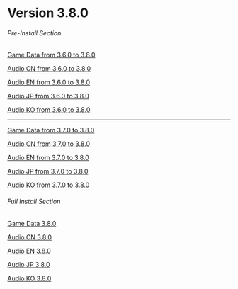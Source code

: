 # Version 3.8.0

###### Pre-Install Section
[Game Data from 3.6.0 to 3.8.0](https://autopatchhk.yuanshen.com/client_app/update/hk4e_global/10/game_3.6.0_3.8.0_hdiff_y846MR7XilnIdUoK.zip)

[Audio CN from 3.6.0 to 3.8.0](https://autopatchhk.yuanshen.com/client_app/update/hk4e_global/10/zh-cn_3.6.0_3.8.0_hdiff_s67RMzLSKN09IljC.zip)

[Audio EN from 3.6.0 to 3.8.0](https://autopatchhk.yuanshen.com/client_app/update/hk4e_global/10/en-us_3.6.0_3.8.0_hdiff_qTPOvM2gpjHyakWZ.zip)

[Audio JP from 3.6.0 to 3.8.0](https://autopatchhk.yuanshen.com/client_app/update/hk4e_global/10/ja-jp_3.6.0_3.8.0_hdiff_CqTocjlFw2s4POrB.zip)

[Audio KO from 3.6.0 to 3.8.0](https://autopatchhk.yuanshen.com/client_app/update/hk4e_global/10/ko-kr_3.6.0_3.8.0_hdiff_6fNz8wbocdnYOD1Q.zip)

<hr>

[Game Data from 3.7.0 to 3.8.0](https://autopatchhk.yuanshen.com/client_app/update/hk4e_global/10/game_3.7.0_3.8.0_hdiff_wCu26d7XVB51UQbi.zip)

[Audio CN from 3.7.0 to 3.8.0](https://autopatchhk.yuanshen.com/client_app/update/hk4e_global/10/zh-cn_3.7.0_3.8.0_hdiff_iouZLFje3a1nfxD5.zip)

[Audio EN from 3.7.0 to 3.8.0](https://autopatchhk.yuanshen.com/client_app/update/hk4e_global/10/en-us_3.7.0_3.8.0_hdiff_g4YF0QKZoAx1SBci.zip)

[Audio JP from 3.7.0 to 3.8.0](https://autopatchhk.yuanshen.com/client_app/update/hk4e_global/10/ja-jp_3.7.0_3.8.0_hdiff_femTrvp6gAP05RM1.zip)

[Audio KO from 3.7.0 to 3.8.0](https://autopatchhk.yuanshen.com/client_app/update/hk4e_global/10/ko-kr_3.7.0_3.8.0_hdiff_0mETUysXGcKuRja2.zip)

###### Full Install Section
[Game Data 3.8.0](https://autopatchhk.yuanshen.com/client_app/download/pc_zip/20230625120419_BEKxsz5x6A7uZvGW/GenshinImpact_3.8.0.zip)

[Audio CN 3.8.0](https://autopatchhk.yuanshen.com/client_app/download/pc_zip/20230625120419_BEKxsz5x6A7uZvGW/Audio_Chinese_3.8.0.zip)

[Audio EN 3.8.0](https://autopatchhk.yuanshen.com/client_app/download/pc_zip/20230625120419_BEKxsz5x6A7uZvGW/Audio_English(US)_3.8.0.zip)

[Audio JP 3.8.0](https://autopatchhk.yuanshen.com/client_app/download/pc_zip/20230625120419_BEKxsz5x6A7uZvGW/Audio_Japanese_3.8.0.zip)

[Audio KO 3.8.0](https://autopatchhk.yuanshen.com/client_app/download/pc_zip/20230625120419_BEKxsz5x6A7uZvGW/Audio_Korean_3.8.0.zip)
